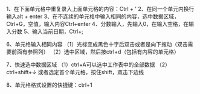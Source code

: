 1、在下面单元格中重复录入上面单元格的内容：Ctrl + '
2、在同一个单元内换行输入alt + enter
3、在不连续的单元格中输入相同的内容，选中数据区域，Ctrl+G，空值，输入内容Ctrl+enter
4、分数输入，先输入0，在输入空格，在输入分数
5、输入当前日期，Ctrl+;

6、单元格输入相同内容
（1）光标变成黑色十字后双击或者是向下拖动（双击需要前面有参照列）
（2）选中区域，然后按ctrl+d（包括有内容的单元格）

7、快速选中数据区域
（1）ctrl+A可以选中工作表中的全部数据
（2）ctrl+shift+↓
或者选定首个单元格，按住shift，双击下边线

8、单元格格式设置的快捷键：ctrl+1